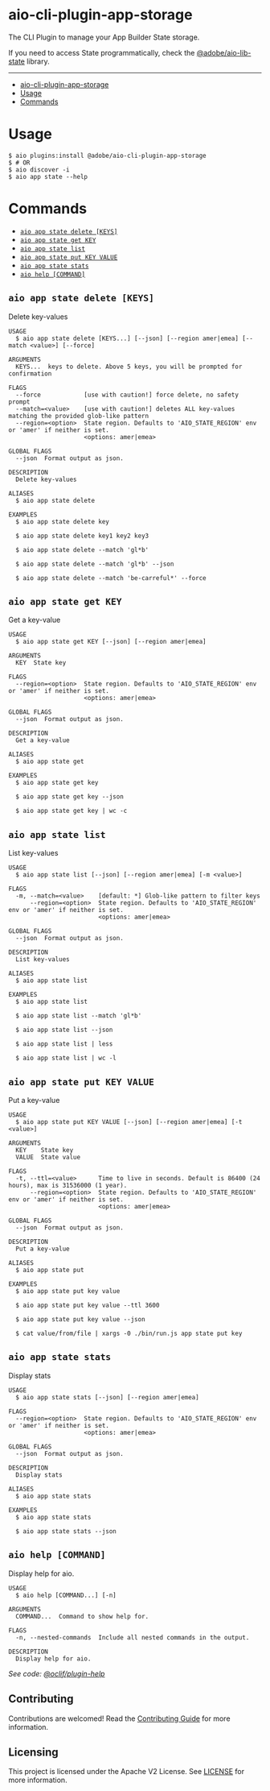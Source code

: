 # aio-cli-plugin-app-storage

The CLI Plugin to manage your App Builder State storage.

If you need to access State programmatically, check the
[@adobe/aio-lib-state](https://github.com/adobe/aio-lib-state) library.

---
<!-- toc -->
* [aio-cli-plugin-app-storage](#aio-cli-plugin-app-storage)
* [Usage](#usage)
* [Commands](#commands)
<!-- tocstop -->

# Usage

```sh-session
$ aio plugins:install @adobe/aio-cli-plugin-app-storage
$ # OR
$ aio discover -i
$ aio app state --help
```

# Commands
<!-- commands -->
* [`aio app state delete [KEYS]`](#aio-app-state-delete-keys)
* [`aio app state get KEY`](#aio-app-state-get-key)
* [`aio app state list`](#aio-app-state-list)
* [`aio app state put KEY VALUE`](#aio-app-state-put-key-value)
* [`aio app state stats`](#aio-app-state-stats)
* [`aio help [COMMAND]`](#aio-help-command)

## `aio app state delete [KEYS]`

Delete key-values

```
USAGE
  $ aio app state delete [KEYS...] [--json] [--region amer|emea] [--match <value>] [--force]

ARGUMENTS
  KEYS...  keys to delete. Above 5 keys, you will be prompted for confirmation

FLAGS
  --force            [use with caution!] force delete, no safety prompt
  --match=<value>    [use with caution!] deletes ALL key-values matching the provided glob-like pattern
  --region=<option>  State region. Defaults to 'AIO_STATE_REGION' env or 'amer' if neither is set.
                     <options: amer|emea>

GLOBAL FLAGS
  --json  Format output as json.

DESCRIPTION
  Delete key-values

ALIASES
  $ aio app state delete

EXAMPLES
  $ aio app state delete key

  $ aio app state delete key1 key2 key3

  $ aio app state delete --match 'gl*b'

  $ aio app state delete --match 'gl*b' --json

  $ aio app state delete --match 'be-carreful*' --force
```

## `aio app state get KEY`

Get a key-value

```
USAGE
  $ aio app state get KEY [--json] [--region amer|emea]

ARGUMENTS
  KEY  State key

FLAGS
  --region=<option>  State region. Defaults to 'AIO_STATE_REGION' env or 'amer' if neither is set.
                     <options: amer|emea>

GLOBAL FLAGS
  --json  Format output as json.

DESCRIPTION
  Get a key-value

ALIASES
  $ aio app state get

EXAMPLES
  $ aio app state get key

  $ aio app state get key --json

  $ aio app state get key | wc -c
```

## `aio app state list`

List key-values

```
USAGE
  $ aio app state list [--json] [--region amer|emea] [-m <value>]

FLAGS
  -m, --match=<value>    [default: *] Glob-like pattern to filter keys
      --region=<option>  State region. Defaults to 'AIO_STATE_REGION' env or 'amer' if neither is set.
                         <options: amer|emea>

GLOBAL FLAGS
  --json  Format output as json.

DESCRIPTION
  List key-values

ALIASES
  $ aio app state list

EXAMPLES
  $ aio app state list

  $ aio app state list --match 'gl*b'

  $ aio app state list --json

  $ aio app state list | less

  $ aio app state list | wc -l
```

## `aio app state put KEY VALUE`

Put a key-value

```
USAGE
  $ aio app state put KEY VALUE [--json] [--region amer|emea] [-t <value>]

ARGUMENTS
  KEY    State key
  VALUE  State value

FLAGS
  -t, --ttl=<value>      Time to live in seconds. Default is 86400 (24 hours), max is 31536000 (1 year).
      --region=<option>  State region. Defaults to 'AIO_STATE_REGION' env or 'amer' if neither is set.
                         <options: amer|emea>

GLOBAL FLAGS
  --json  Format output as json.

DESCRIPTION
  Put a key-value

ALIASES
  $ aio app state put

EXAMPLES
  $ aio app state put key value

  $ aio app state put key value --ttl 3600

  $ aio app state put key value --json

  $ cat value/from/file | xargs -0 ./bin/run.js app state put key
```

## `aio app state stats`

Display stats

```
USAGE
  $ aio app state stats [--json] [--region amer|emea]

FLAGS
  --region=<option>  State region. Defaults to 'AIO_STATE_REGION' env or 'amer' if neither is set.
                     <options: amer|emea>

GLOBAL FLAGS
  --json  Format output as json.

DESCRIPTION
  Display stats

ALIASES
  $ aio app state stats

EXAMPLES
  $ aio app state stats

  $ aio app state stats --json
```

## `aio help [COMMAND]`

Display help for aio.

```
USAGE
  $ aio help [COMMAND...] [-n]

ARGUMENTS
  COMMAND...  Command to show help for.

FLAGS
  -n, --nested-commands  Include all nested commands in the output.

DESCRIPTION
  Display help for aio.
```

_See code: [@oclif/plugin-help](https://github.com/oclif/plugin-help/blob/v6.2.10/src/commands/help.ts)_
<!-- commandsstop -->

## Contributing

Contributions are welcomed! Read the [Contributing Guide](CONTRIBUTING.md) for more information.

## Licensing

This project is licensed under the Apache V2 License. See [LICENSE](LICENSE) for more information.
